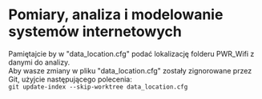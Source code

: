 # Pomiary, analiza i modelowanie systemów internetowych
Pamiętajcie by w "data_location.cfg" podać lokalizację folderu PWR_Wifi z danymi do analizy.\
Aby wasze zmiany w pliku "data_location.cfg" zostały zignorowane przez Git, użyjcie następującego polecenia:\
`git update-index --skip-worktree data_location.cfg`
